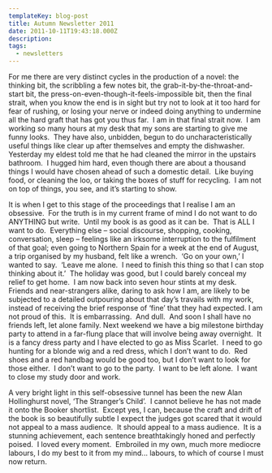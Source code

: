 ```yaml
---
templateKey: blog-post
title: Autumn Newsletter 2011
date: 2011-10-11T19:43:18.000Z
description:
tags:
  - newsletters
---
```


For me there are very distinct cycles in the production of a novel: the thinking
bit, the scribbling a few notes bit, the grab-it-by-the-throat-and-start bit,
the press-on-even-though-it-feels-impossible bit, then the final strait, when
you know the end is in sight but try not to look at it too hard for fear of
rushing, or losing your nerve or indeed doing anything to undermine all the hard
graft that has got you thus far.  I am in that final strait now.  I am working
so many hours at my desk that my sons are starting to give me funny looks.  They
have also, unbidden, begun to do uncharacteristically useful things like clear
up after themselves and empty the dishwasher.  Yesterday my eldest told me that
he had cleaned the mirror in the upstairs bathroom.  I hugged him hard, even
though there are about a thousand things I would have chosen ahead of such a
domestic detail.  Like buying food, or cleaning the loo, or taking the boxes of
stuff for recycling.  I am not on top of things, you see, and it’s starting to
show.<!--more-->

It is when I get to this stage of the proceedings that I realise I am an
obsessive.  For the truth is in my current frame of mind I do not want to do
ANYTHING but write.  Until my book is as good as it can be.  That is ALL I want
to do.  Everything else – social discourse, shopping, cooking, conversation,
sleep – feelings like an irksome interruption to the fulfilment of that goal;
even going to Northern Spain for a week at the end of August, a trip organised
by my husband, felt like a wrench.  ‘Go on your own,’ I wanted to say.  ‘Leave
me alone.  I need to finish this thing so that I can stop thinking about it.’ 
The holiday was good, but I could barely conceal my relief to get home.  I am
now back into seven hour stints at my desk.  Friends and near-strangers alike,
daring to ask how I am, are likely to be subjected to a detailed outpouring
about that day’s travails with my work, instead of receiving the brief response
of ‘fine’ that they had expected. I am not proud of this.  It is embarrassing. 
And dull.  And soon I shall have no friends left, let alone family. Next weekend
we have a big milestone birthday party to attend in a far-flung place that will
involve being away overnight.  It is a fancy dress party and I have elected to
go as Miss Scarlet.  I need to go hunting for a blonde wig and a red dress,
which I don’t want to do.  Red shoes and a red handbag would be good too, but I
don’t want to look for those either.  I don’t want to go to the party.  I want
to be left alone.  I want to close my study door and work.

A very bright light in this self-obsessive tunnel has been the new Alan
Hollinghurst novel, ‘The Stranger’s Child’.  I cannot believe he has not made it
onto the Booker shortlist.  Except yes, I can, because the craft and drift of
the book is so beautifully subtle I expect the judges got scared that it would
not appeal to a mass audience.  It should appeal to a mass audience.  It is a
stunning achievement, each sentence breathtakingly honed and perfectly poised. 
I loved every moment.  Embroiled in my own, much more mediocre labours, I do my
best to it from my mind... labours, to which of course I must now return.

